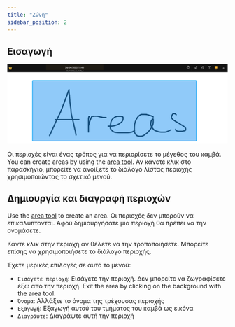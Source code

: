 ```yaml
---
title: "Ζώνη"
sidebar_position: 2
---
```


## Εισαγωγή

![Ζώνη](area.png)

Οι περιοχές είναι ένας τρόπος για να περιορίσετε το μέγεθος του καμβά. You can create areas by using the [area tool](tools/area.md). Αν κάνετε κλικ στο παρασκήνιο, μπορείτε να ανοίξετε το διάλογο λίστας περιοχής χρησιμοποιώντας το σχετικό μενού.

## Δημιουργία και διαγραφή περιοχών

Use the [area tool](tools/area.md) to create an area. Οι περιοχές δεν μπορούν να επικαλύπτονται. Αφού δημιουργήσατε μια περιοχή θα πρέπει να την ονομάσετε.

Κάντε κλικ στην περιοχή αν θέλετε να την τροποποιήσετε. Μπορείτε επίσης να χρησιμοποιήσετε το διάλογο περιοχής.

Έχετε μερικές επιλογές σε αυτό το μενού:

* `Εισάγετε περιοχή`: Εισάγετε την περιοχή. Δεν μπορείτε να ζωγραφίσετε έξω από την περιοχή. Exit the area by clicking on the background with the area tool.
* `Όνομα`: Αλλάξτε το όνομα της τρέχουσας περιοχής
* `Εξαγωγή`: Εξαγωγή αυτού του τμήματος του καμβά ως εικόνα
* `Διαγράψτε`: Διαγράψτε αυτή την περιοχή
